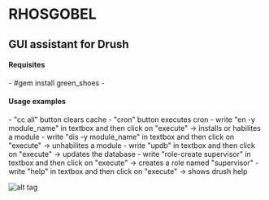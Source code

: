 <h1>RHOSGOBEL</h1>

<h2>GUI assistant for Drush</h2>

<h4>Requisites</h4>
- #gem install green_shoes
- 
<h4>Usage examples</h4>
- "cc all" button clears cache
- "cron" button executes cron
- write "en -y module_name" in textbox and then click on "execute" → installs or habilites a module
- write "dis -y module_name" in textbox and then click on "execute" → unhabilites a module
- write "updb" in textbox and then click on "execute" → updates the database
- write "role-create supervisor" in textbox and then click on "execute" → creates a role named "supervisor"
- write "help" in textbox and then click on "execute" → shows drush help

![alt tag](http://pix.toile-libre.org/upload/original/1413288897.png)
